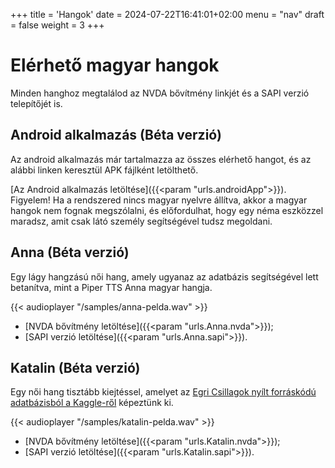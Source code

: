 +++
title = 'Hangok'
date = 2024-07-22T16:41:01+02:00
menu = "nav"
draft = false
weight = 3
+++

# Elérhető magyar hangok

Minden hanghoz megtalálod az NVDA bővítmény linkjét és a SAPI verzió telepítőjét is.

## Android alkalmazás (Béta verzió)

Az android alkalmazás már tartalmazza az összes elérhető hangot, és az alábbi linken keresztül APK fájlként letölthető.

[Az Android alkalmazás letöltése]({{<param "urls.androidApp">}}).
Figyelem! Ha a rendszered nincs magyar nyelvre állítva, akkor a magyar hangok nem fognak megszólalni, és előfordulhat, hogy egy néma eszközzel maradsz, amit csak látó személy segítségével tudsz megoldani.

## Anna (Béta verzió)

Egy lágy hangzású női hang, amely ugyanaz az adatbázis segítségével lett betanítva, mint a Piper TTS Anna magyar hangja.

{{< audioplayer "/samples/anna-pelda.wav" >}}

* [NVDA bővítmény letöltése]({{<param "urls.Anna.nvda">}});
* [SAPI verzió letöltése]({{<param "urls.Anna.sapi">}}).

## Katalin (Béta verzió)

Egy női hang tisztább kiejtéssel, amelyet az [Egri Csillagok nyílt forráskódú adatbázisból a Kaggle-ről](https://www.kaggle.com/datasets/bryanpark/hungarian-single-speaker-speech-dataset) képeztünk ki.

{{< audioplayer "/samples/katalin-pelda.wav" >}}

* [NVDA bővítmény letöltése]({{<param "urls.Katalin.nvda">}});
* [SAPI verzió letöltése]({{<param "urls.Katalin.sapi">}}).

